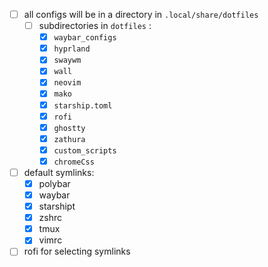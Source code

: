 - [ ] all configs will be in a directory in `.local/share/dotfiles`
  - [ ] subdirectories in `dotfiles` :
    - [x] `waybar_configs`
    - [x] `hyprland`
    - [x] `swaywm`
    - [x] `wall`
    - [x] `neovim`
    - [x] `mako`
    - [x] `starship.toml`
    - [x] `rofi`
    - [x] `ghostty`
    - [x] `zathura`
    - [x] `custom_scripts`
    - [x] `chromeCss`

- [ ] default symlinks:
  - [x] polybar
  - [x] waybar
  - [x] starshipt
  - [x] zshrc
  - [x] tmux
  - [x] vimrc

- [ ] rofi for selecting symlinks
